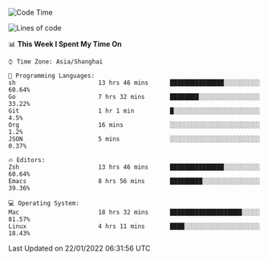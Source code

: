 <!--START_SECTION:waka-->
![Code Time](http://img.shields.io/badge/Code%20Time-583%20hrs%2012%20mins-blue)

![Lines of code](https://img.shields.io/badge/From%20Hello%20World%20I%27ve%20Written-22%20Thousand%20lines%20of%20code-blue)

📊 **This Week I Spent My Time On** 

```text
⌚︎ Time Zone: Asia/Shanghai

💬 Programming Languages: 
sh                       13 hrs 46 mins      ███████████████░░░░░░░░░░   60.64% 
Go                       7 hrs 32 mins       ████████░░░░░░░░░░░░░░░░░   33.22% 
Git                      1 hr 1 min          █░░░░░░░░░░░░░░░░░░░░░░░░   4.5% 
Org                      16 mins             ░░░░░░░░░░░░░░░░░░░░░░░░░   1.2% 
JSON                     5 mins              ░░░░░░░░░░░░░░░░░░░░░░░░░   0.37%

🔥 Editors: 
Zsh                      13 hrs 46 mins      ███████████████░░░░░░░░░░   60.64% 
Emacs                    8 hrs 56 mins       █████████░░░░░░░░░░░░░░░░   39.36%

💻 Operating System: 
Mac                      18 hrs 32 mins      ████████████████████░░░░░   81.57% 
Linux                    4 hrs 11 mins       ████░░░░░░░░░░░░░░░░░░░░░   18.43%

```


 Last Updated on 22/01/2022 06:31:56 UTC
<!--END_SECTION:waka-->
